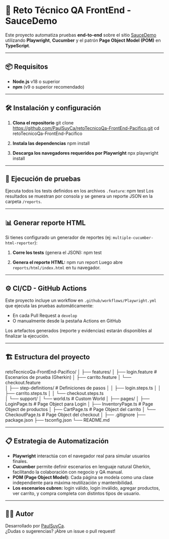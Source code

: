 # 🚀 Reto Técnico QA FrontEnd - SauceDemo

Este proyecto automatiza pruebas **end-to-end** sobre el sitio [SauceDemo](https://www.saucedemo.com) utilizando **Playwright**, **Cucumber** y el patrón **Page Object Model (POM)** en **TypeScript**.

---

## 📦 Requisitos

- **Node.js** v18 o superior  
- **npm** (v9 o superior recomendado)

---

## 🛠️ Instalación y configuración

1. **Clona el repositorio**
   git clone https://github.com/PaulSuyCa/retoTecnicoQa-FrontEnd-Pacifico.git
   cd retoTecnicoQa-FrontEnd-Pacifico

2. **Instala las dependencias**
   npm install

3. **Descarga los navegadores requeridos por Playwright**
   npx playwright install

---

## 🧪 Ejecución de pruebas

Ejecuta todos los tests definidos en los archivos `.feature`:
   npm test
Los resultados se muestran por consola y se genera un reporte JSON en la carpeta `/reports`.

---

## 📊 Generar reporte HTML

Si tienes configurado un generador de reportes (ej: `multiple-cucumber-html-reporter`):

1. **Corre los tests** (genera el JSON):
   npm test

2. **Genera el reporte HTML:**
   npm run report
   Luego abre `reports/html/index.html` en tu navegador.

---

## ⚙️ CI/CD - GitHub Actions

Este proyecto incluye un workflow en `.github/workflows/Playwright.yml` que ejecuta las pruebas automáticamente:
- En cada Pull Request a `develop`
- O manualmente desde la pestaña Actions en GitHub

Los artefactos generados (reporte y evidencias) estarán disponibles al finalizar la ejecución.

---

## 🏗️ Estructura del proyecto

retoTecnicoQa-FrontEnd-Pacifico/
│
├── features/
│   ├── login.feature                 # Escenarios de prueba (Gherkin) 
│   ├── carrito.feature
│   └── checkout.feature              
│   ├── step-definitions/             # Definiciones de pasos
│   │    ├── login.steps.ts
│   │    ├── carrito.steps.ts
│   │    └── checkout.steps.ts       
│   └── support/
│        └── world.ts                 # Custom World
│
├── pages/
│   ├── LoginPage.ts                  # Page Object para Login
│   ├── InventoryPage.ts              # Page Object de productos
│   ├── CartPage.ts                   # Page Object del carrito
│   └── CheckoutPage.ts               # Page Object del checkout
│
├── .gitignore
├── package.json
├── tsconfig.json
└── README.md

---

## 📋 Estrategia de Automatización

- **Playwright** interactúa con el navegador real para simular usuarios finales.
- **Cucumber** permite definir escenarios en lenguaje natural Gherkin, facilitando la colaboración con negocio y QA manual.
- **POM (Page Object Model):** Cada página se modela como una clase independiente para máxima reutilización y mantenibilidad.
- **Los escenarios cubren:** login válido, login inválido, agregar productos, ver carrito, y compra completa con distintos tipos de usuario.

---

## 👨‍💻 Autor

Desarrollado por [PaulSuyCa](https://github.com/PaulSuyCa).  
¿Dudas o sugerencias? ¡Abre un issue o pull request!
